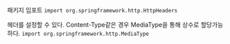 패키지 임포트
`import org.springframework.http.HttpHeaders`

헤더를 설정할 수 있다.
Content-Type같은 경우 MediaType을 통해 상수로 할당가능하다.
`import org.springframework.http.MediaType`
